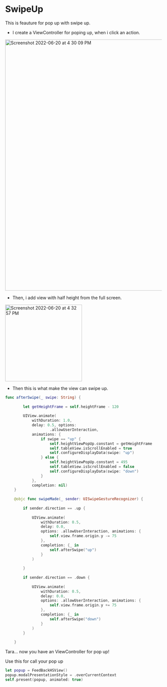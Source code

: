 # SwipeUp

This is feauture for pop up with swipe up.

- I create a ViewController for poping up, when i click an action.

<img width="809" alt="Screenshot 2022-06-20 at 4 30 09 PM" src="https://user-images.githubusercontent.com/49187517/174571675-e0410039-6a78-4200-874e-e362dfa14074.png">

- Then, i add view with half height from the full screen.

<img width="247" alt="Screenshot 2022-06-20 at 4 32 57 PM" src="https://user-images.githubusercontent.com/49187517/174572254-73e04f56-c6ce-4c17-add0-96ad2f894e01.png">

- Then this is what make the view can swipe up.

```swift
func afterSwipe(_ swipe: String) {
        
        let getHeightFrame = self.heightFrame - 120
        
        UIView.animate(
            withDuration: 1.0,
            delay: 0.5, options:
                    .allowUserInteraction,
            animations: {
                if swipe == "up" {
                    self.heightViewPopUp.constant = getHeightFrame
                    self.tableView.isScrollEnabled = true
                    self.configureDisplayData(swipe: "up")
                } else {
                    self.heightViewPopUp.constant = 495
                    self.tableView.isScrollEnabled = false
                    self.configureDisplayData(swipe: "down")
                }
            },
            completion: nil)
    }
    
    @objc func swipeMade(_ sender: UISwipeGestureRecognizer) {
        
        if sender.direction == .up {
            
            UIView.animate(
                withDuration: 0.5,
                delay: 0.0,
                options: .allowUserInteraction, animations: {
                    self.view.frame.origin.y -= 75
                },
                completion: {_ in
                    self.afterSwipe("up")
                }
            )
            
        }
        
        if sender.direction == .down {
            
            UIView.animate(
                withDuration: 0.5,
                delay: 0.0,
                options: .allowUserInteraction, animations: {
                    self.view.frame.origin.y += 75
                },
                completion: {_ in
                    self.afterSwipe("down")
                }
            )
        }
        
    }
```

Tara... now you have an ViewController for pop up!

Use this for call your pop up

```swift
let popup = FeedBackHSView()
popup.modalPresentationStyle = .overCurrentContext
self.present(popup, animated: true)
```
